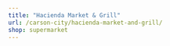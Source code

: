 ```yaml
---
title: "Hacienda Market & Grill"
url: /carson-city/hacienda-market-and-grill/
shop: supermarket
---
```

